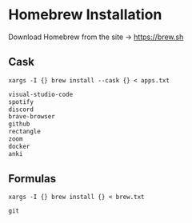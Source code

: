 # Homebrew Installation

Download Homebrew from the site -> https://brew.sh

## Cask

```shell
xargs -I {} brew install --cask {} < apps.txt
```

```txt
visual-studio-code
spotify
discord
brave-browser
github
rectangle
zoom
docker
anki
```

## Formulas

```shell
xargs -I {} brew install {} < brew.txt
```

```txt
git
```

